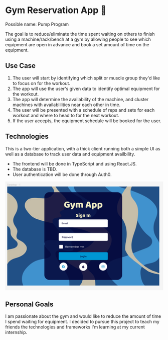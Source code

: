 # Gym Reservation App 💪
Possible name: Pump Program

The goal is to reduce/eliminate the time spent waiting on others to finish using a machine/rack/bench at a gym by allowing people to see which equipment are open in advance and book a set amount of time on the equipment.

## Use Case
1. The user will start by identifying which split or muscle group they'd like to focus on for the workout.
2. The app will use the user's given data to identify optimal equipment for the workout. 
3. The app will determine the availability of the machine, and cluster machines with availablilities near each other in time. 
4. The user will be presented with a schedule of reps and sets for each workout and where to head to for the next workout.
5. If the user accepts, the equipment schedule will be booked for the user.

## Technologies
This is a two-tier application, with a thick client running both a simple UI as well as a database to track user data and equipment availbility.

- The frontend will be done in TypeScript and using React.JS. 
- The database is TBD.
- User authentication will be done through Auth0.

![Login Page](./src/images/login_screen1.png)

## Personal Goals
I am passionate about the gym and would like to reduce the amount of time I spend waiting for equipment.
I decided to pursue this project to teach my friends the technologies and frameworks I'm learning at my current internship.